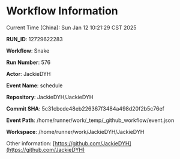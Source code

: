 # Workflow Information

Current Time (China): Sun Jan 12 10:21:29 CST 2025  

**RUN_ID**: 12729622283  

**Workflow**: Snake  

**Run Number**: 576  

**Actor**: JackieDYH  

**Event Name**: schedule  

**Repository**: JackieDYH/JackieDYH  

**Commit SHA**: 5c31cbcde48eb226367f3484a498d20f2b5c76ef  

**Event Path**: /home/runner/work/_temp/_github_workflow/event.json  

**Workspace**: /home/runner/work/JackieDYH/JackieDYH  

Other information: [https://github.com/JackieDYH](https://github.com/JackieDYH)
